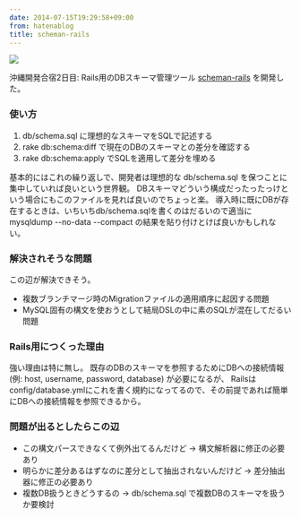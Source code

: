 ```yaml
---
date: 2014-07-15T19:29:58+09:00
from: hatenablog
title: scheman-rails
---
```

![](http://cdn-ak.f.st-hatena.com/images/fotolife/r/r7kamura/20140715/20140715192948.jpg)

沖縄開発合宿2日目: Rails用のDBスキーマ管理ツール [scheman-rails](https://github.com/r7kamura/scheman-rails) を開発した。

### 使い方

1. db/schema.sql に理想的なスキーマをSQLで記述する
2. rake db:schema:diff で現在のDBのスキーマとの差分を確認する
3. rake db:schema:apply でSQLを適用して差分を埋める

基本的にはこれの繰り返しで、開発者は理想的な db/schema.sql を保つことに集中していれば良いという世界観。 DBスキーマどういう構成だったったっけという場合にもこのファイルを見れば良いのでちょっと楽。 導入時に既にDBが存在するときは、いちいちdb/schema.sqlを書くのはだるいので適当に mysqldump --no-data --compact の結果を貼り付けとけば良いかもしれない。

### 解決されそうな問題

この辺が解決できそう。

- 複数ブランチマージ時のMigrationファイルの適用順序に起因する問題
- MySQL固有の構文を使おうとして結局DSLの中に素のSQLが混在してだるい問題

### Rails用につくった理由

強い理由は特に無し。 既存のDBのスキーマを参照するためにDBへの接続情報 (例: host, username, password, database) が必要になるが、 Railsはconfig/database.ymlにこれを書く規約になってるので、その前提であれば簡単にDBへの接続情報を参照できるから。

### 問題が出るとしたらこの辺

- この構文パースできなくて例外出てるんだけど → 構文解析器に修正の必要あり
- 明らかに差分あるはずなのに差分として抽出されないんだけど → 差分抽出器に修正の必要あり
- 複数DB扱うときどうするの → db/schema.sql で複数DBのスキーマを扱うか要検討
